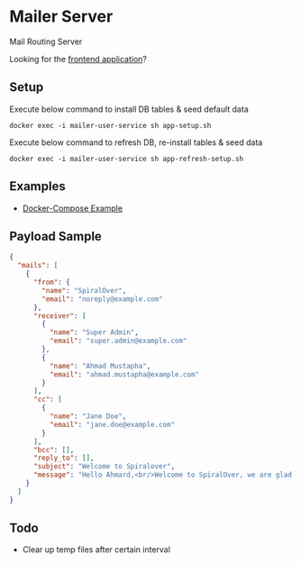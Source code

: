 # Mailer Server
Mail Routing Server

Looking for the [frontend application](https://github.com/mailer/mailer-frontend)?
## Setup

Execute below command to install DB tables & seed default data
```shell
docker exec -i mailer-user-service sh app-setup.sh
```

Execute below command to refresh DB, re-install tables & seed data
```shell
docker exec -i mailer-user-service sh app-refresh-setup.sh
```

## Examples
- [Docker-Compose Example](/examples/basic)

## Payload Sample
```json
{
  "mails": [
    {
      "from": {
        "name": "SpiralOver",
        "email": "noreply@example.com"
      },
      "receiver": [
        {
          "name": "Super Admin",
          "email": "super.admin@example.com"
        },
        {
          "name": "Ahmad Mustapha",
          "email": "ahmad.mustapha@example.com"
        }
      ],
      "cc": [
        {
          "name": "Jane Doe",
          "email": "jane.doe@example.com"
        }
      ],
      "bcc": [],
      "reply_to": [],
      "subject": "Welcome to Spiralover",
      "message": "Hello Ahmard,<br/>Welcome to SpiralOver, we are glad to have you here."
    }
  ]
}
```

## Todo
- Clear up temp files after certain interval
